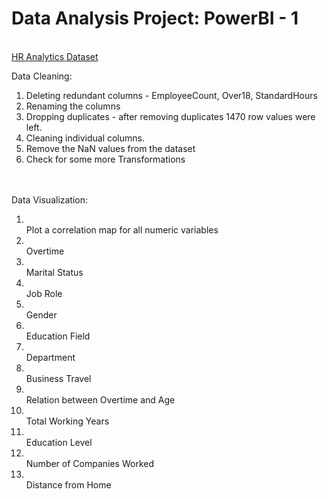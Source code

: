 # Data Analysis Project: PowerBI - 1
<br>
<a href="kaggle datasets download -d rishikeshkonapure/hr-analytics-prediction">HR Analytics Dataset</a>
<br>

Data Cleaning:
<ol>
<li>Deleting redundant columns - EmployeeCount, Over18, StandardHours</li>
<li>Renaming the columns</li>
<li>Dropping duplicates - after removing duplicates 1470 row values were left.</li>
<li>Cleaning individual columns.</li>
<li>Remove the NaN values from the dataset</li>
<li>Check for some more Transformations</li>
</ol>
<br>
<br>
Data Visualization:
<ol>
<li></li>Plot a correlation map for all numeric variables
<li></li>Overtime
<li></li>Marital Status
<li></li>Job Role
<li></li>Gender
<li></li>Education Field
<li></li>Department
<li></li>Business Travel
<li></li>Relation between Overtime and Age
<li></li>Total Working Years
<li></li>Education Level
<li></li>Number of Companies Worked
<li></li>Distance from Home
</ol>
